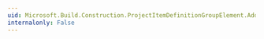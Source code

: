 ```yaml
---
uid: Microsoft.Build.Construction.ProjectItemDefinitionGroupElement.AddItemDefinition(System.String)
internalonly: False
---
```

